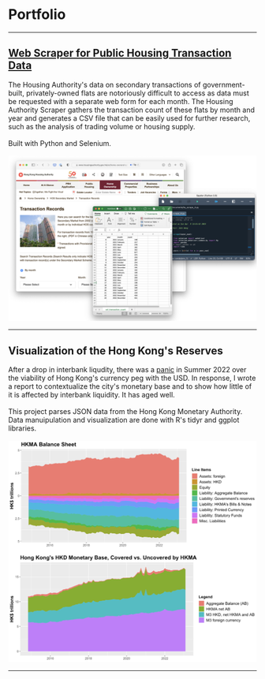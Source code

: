 # Portfolio

---

## [Web Scraper for Public Housing Transaction Data](https://github.com/johnthwong/housing-authority-scraper)
The Housing Authority's data on secondary transactions of government-built, privately-owned flats are notoriously difficult to access as data must be requested with a separate web form for each month. The Housing Authority Scraper gathers the transaction count of these flats by month and year and generates a CSV file that can be easily used for further research, such as the analysis of trading volume or housing supply.
<br>
<br>
Built with Python and Selenium.
<br>
<br>
<img src="images/thumbnail_ha_scraper.png"/>


---

## Visualization of the Hong Kong's Reserves
After a drop in interbank liqudity, there was a [panic](https://www.bloomberg.com/news/articles/2022-07-26/hong-kong-liquidity-shrinks-50-since-may-amid-currency-defense) in Summer 2022 over the viability of Hong Kong's currency peg with the USD. In response, I wrote a report to contextualize the city's monetary base and to show how little of it is affected by interbank liquidity. It has aged well.
<br>
<br>
This project parses JSON data from the Hong Kong Monetary Authority. Data manuipulation and visualization are done with R's tidyr and ggplot libraries.
<br>
<br>
<img src="images/thumbnail_viz_reserves.png"/>

---
